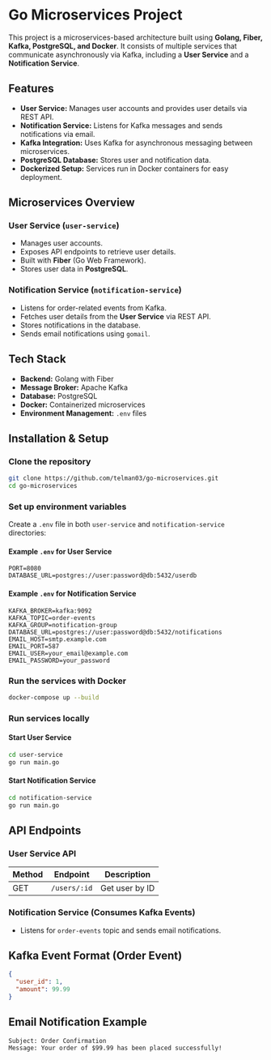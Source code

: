 # Go Microservices Project

This project is a microservices-based architecture built using **Golang, Fiber, Kafka, PostgreSQL, and Docker**. It consists of multiple services that communicate asynchronously via Kafka, including a **User Service** and a **Notification Service**.

##  Features
- **User Service:** Manages user accounts and provides user details via REST API.
- **Notification Service:** Listens for Kafka messages and sends notifications via email.
- **Kafka Integration:** Uses Kafka for asynchronous messaging between microservices.
- **PostgreSQL Database:** Stores user and notification data.
- **Dockerized Setup:** Services run in Docker containers for easy deployment.

##  Microservices Overview

### **User Service** (`user-service`)
- Manages user accounts.
- Exposes API endpoints to retrieve user details.
- Built with **Fiber** (Go Web Framework).
- Stores user data in **PostgreSQL**.

###  **Notification Service** (`notification-service`)
- Listens for order-related events from Kafka.
- Fetches user details from the **User Service** via REST API.
- Stores notifications in the database.
- Sends email notifications using `gomail`.

## Tech Stack
- **Backend:** Golang with Fiber
- **Message Broker:** Apache Kafka
- **Database:** PostgreSQL
- **Docker:** Containerized microservices
- **Environment Management:** `.env` files

##  Installation & Setup

### **Clone the repository**
```sh
git clone https://github.com/telman03/go-microservices.git
cd go-microservices
```

### **Set up environment variables**
Create a `.env` file in both `user-service` and `notification-service` directories:

#### Example `.env` for User Service
```
PORT=8080
DATABASE_URL=postgres://user:password@db:5432/userdb
```

#### Example `.env` for Notification Service
```
KAFKA_BROKER=kafka:9092
KAFKA_TOPIC=order-events
KAFKA_GROUP=notification-group
DATABASE_URL=postgres://user:password@db:5432/notifications
EMAIL_HOST=smtp.example.com
EMAIL_PORT=587
EMAIL_USER=your_email@example.com
EMAIL_PASSWORD=your_password
```

### **Run the services with Docker**
```sh
docker-compose up --build
```

###  **Run services locally**

#### Start User Service
```sh
cd user-service
go run main.go
```

#### Start Notification Service
```sh
cd notification-service
go run main.go
```

##  API Endpoints

### **User Service API**
| Method | Endpoint       | Description         |
|--------|--------------|---------------------|
| GET    | `/users/:id` | Get user by ID |

### **Notification Service** (Consumes Kafka Events)
- Listens for `order-events` topic and sends email notifications.

##  Kafka Event Format (Order Event)
```json
{
  "user_id": 1,
  "amount": 99.99
}
```

##  Email Notification Example
```
Subject: Order Confirmation
Message: Your order of $99.99 has been placed successfully!
```

